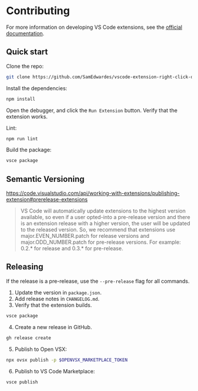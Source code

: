 # Contributing

For more information on developing VS Code extensions, see the [official documentation](https://code.visualstudio.com/api).

## Quick start

Clone the repo:

```bash
git clone https://github.com/SamEdwardes/vscode-extension-right-click-open-here.git
```

Install the dependencies:

```bash
npm install
```

Open the debugger, and click the `Run Extension` button. Verify that the extension works.

Lint:

```bash
npm run lint
```

Build the package:

```bash
vsce package
```

## Semantic Versioning

<https://code.visualstudio.com/api/working-with-extensions/publishing-extension#prerelease-extensions>

> VS Code will automatically update extensions to the highest version available, so even if a user opted-into a pre-release version and there is an extension release with a higher version, the user will be updated to the released version. So, we recommend that extensions use major.EVEN_NUMBER.patch for release versions and major.ODD_NUMBER.patch for pre-release versions. For example: 0.2.* for release and 0.3.* for pre-release.

## Releasing

If the release is a pre-release, use the `--pre-release` flag for all commands.

1. Update the version in `package.json`.
2. Add release notes in `CHANGELOG.md`.
3. Verify that the extension builds.

```bash
vsce package
```

4. Create a new release in GitHub.

```bash
gh release create
```

5. Publish to Open VSX:

```bash
npx ovsx publish -p $OPENVSX_MARKETPLACE_TOKEN
```

6. Publish to VS Code Marketplace:

```bash
vsce publish
```